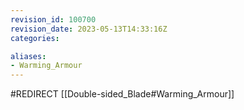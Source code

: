 ```yaml
---
revision_id: 100700
revision_date: 2023-05-13T14:33:16Z
categories:

aliases:
- Warming_Armour
---
```


#REDIRECT [[Double-sided_Blade#Warming_Armour]]